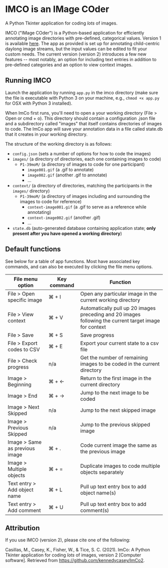 # IMCO is an IMage COder

A Python Tkinter application for coding _lots_ of images.

IMCO ("IMage COder") is a Python-based application for efficiently annotating image directories with pre-defined, categorical values. Version 1 is available [here](https://github.com/marisacasillas/ImCo). The app as provided is set up for annotating child-centric daylong image streams, but the input values can be edited to fit your custom needs. The current version (version 2) introduces a few new features -- most notably, an option for including text entries in addition to pre-defined categories and an option to view context images.

## Running IMCO
Launch the application by running `app.py` in the imco directory (make sure the file is executable with Python 3 on your machine, e.g., `chmod +x app.py` for OSX with Python 3 installed).

When ImCo first runs, you'll need to open a your working directory (File > Open or cmd + o). This directory should contain a configuration .json file and a subdirectory called "images" that itself contains directories of images to code. The ImCo app will save your annotation data in a file called state.db that it creates in your working directory.

The structure of the working directory is as follows:

* `config.json` (sets a number of options for how to code the images)
* `images/` (a directory of directories, each one containing images to code)
  * `P1-39moM/` (a directory of images to code for one participant)
    *  `image001.gif` (a .gif to annotate)
    *  `image002.gif` (another .gif to annotate)
    *  ...
* `context/` (a directory of directories, matching the participants in the `images/` directory)
  * `P1-39moM/` (a directory of images including and surrounding the images to code for reference)
    *  `context-image001.gif` (a .gif to serve as a reference while annotating)
    *  `context-image002.gif` (another .gif)
    *  ...
* `state.db` (auto-generated database containing application state; **only present after you have opened a working directory**)


## Default functions
See below for a table of app functions. Most have associated key commands, and can also be executed by clicking the file menu options.

| File menu option | Key command | Function |
| --- | --- | --- |
| File > Open specific image | ⌘ + I | Open any particular image in the current working directory |
| File > View context | ⌘ + V | Automatically pull up 20 images preceding and 20 images following the current target image for context |
| File > Save | ⌘ + S | Save progress |
| File > Export codes to CSV | ⌘ + E | Export your current state to a csv file |
| File > Check progress | n/a | Get the number of remaining images to be coded in the current directory |
| Image > Beginning | ⌘ + &#8592; | Return to the first image in the current directory | 
| Image > End | ⌘ + &#8594; | Jump to the next image to be coded | 
| Image > Next Skipped | n/a | Jump to the next skipped image | 
| Image > Previous Skipped | n/a | Jump to the previous skipped image |
| Image > Same as previous image | ⌘ + . | Code current image the same as the previous image |
| Image > Multiple objects | ⌘ + = | Duplicate images to code multiple objects separately | 
| Text entry > Add object name | ⌘ + L | Pull up text entry box to add object name(s) | 
| Text entry > Add comment | ⌘ + U | Pull up text entry box to add comment(s) |

## Attribution
If you use IMCO (version 2), please cite one of the following:

Casillas, M., Casey, K., Fisher, W., & Tice, S. C. (2021). ImCo: A Python Tkinter application for coding _lots_ of images, version 2 [Computer software]. Retrieved from https://github.com/kennedycasey/ImCo2.
